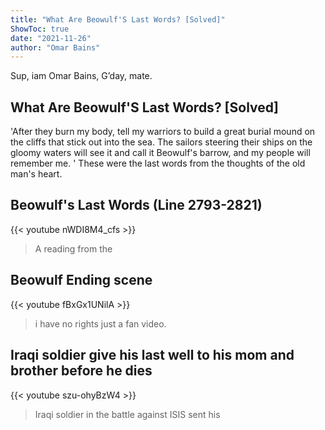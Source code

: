 ```yaml
---
title: "What Are Beowulf'S Last Words? [Solved]"
ShowToc: true 
date: "2021-11-26"
author: "Omar Bains" 
---
```


Sup, iam Omar Bains, G’day, mate.
## What Are Beowulf'S Last Words? [Solved]
'After they burn my body, tell my warriors to build a great burial mound on the cliffs that stick out into the sea. The sailors steering their ships on the gloomy waters will see it and call it Beowulf's barrow, and my people will remember me. ' These were the last words from the thoughts of the old man's heart.

## Beowulf's Last Words (Line 2793-2821)
{{< youtube nWDI8M4_cfs >}}
>A reading from the 

## Beowulf Ending scene
{{< youtube fBxGx1UNilA >}}
>i have no rights just a fan video.

## Iraqi soldier give his last well to his mom and brother before he dies
{{< youtube szu-ohyBzW4 >}}
>Iraqi soldier in the battle against ISIS sent his 

